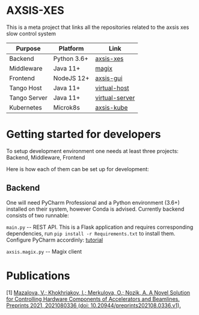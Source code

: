 # AXSIS-XES

This is a meta project that links all the repositories related to the axsis xes slow control system

| Purpose | Platform | Link |
|---------|----|------|
| Backend | Python 3.6+ | [axsis-xes](https://github.com/waltz-controls/axsis-xes)     |
| Middleware | Java 11+ | [magix](https://github.com/waltz-controls/magix-war-plugin) |
| Frontend | NodeJS 12+ | [axsis-gui](https://github.com/waltz-controls/axsis-xes-gui) |
| Tango Host   | Java 11+ | [virtual-host](https://github.com/waltz-controls/axsis-virtual-tango-host) |
| Tango Server | Java 11+ | [virtual-server](https://github.com/waltz-controls/axsis-tango-server) |
| Kubernetes | Microk8s | [axsis-kube](https://github.com/waltz-controls/axsis-kube) |

# Getting started for developers

To setup development environment one needs at least three projects: Backend, Middleware, Frontend

Here is how each of them can be set up for development:

## Backend

One will need PyCharm Professional and a Python environment (3.6+) installed on their system, however Conda is advised. Currently backend consists of two runnable:

`main.py` -- REST API. This is a Flask application and requires corresponding dependencies, run `pip install -r Requirements.txt` to install them. Configure PyCharm accordinly: [tutorial](https://www.jetbrains.com/help/pycharm/creating-flask-project.html)



`axsis.magix.py` -- Magix client



# Publications

[1] [Mazalova, V.; Khokhriakov, I.; Merkulova, O.; Nozik, A. A Novel Solution for Controlling Hardware Components of Accelerators and Beamlines. Preprints 2021, 2021080336 (doi: 10.20944/preprints202108.0336.v1).](https://www.preprints.org/manuscript/202108.0336/v1)
